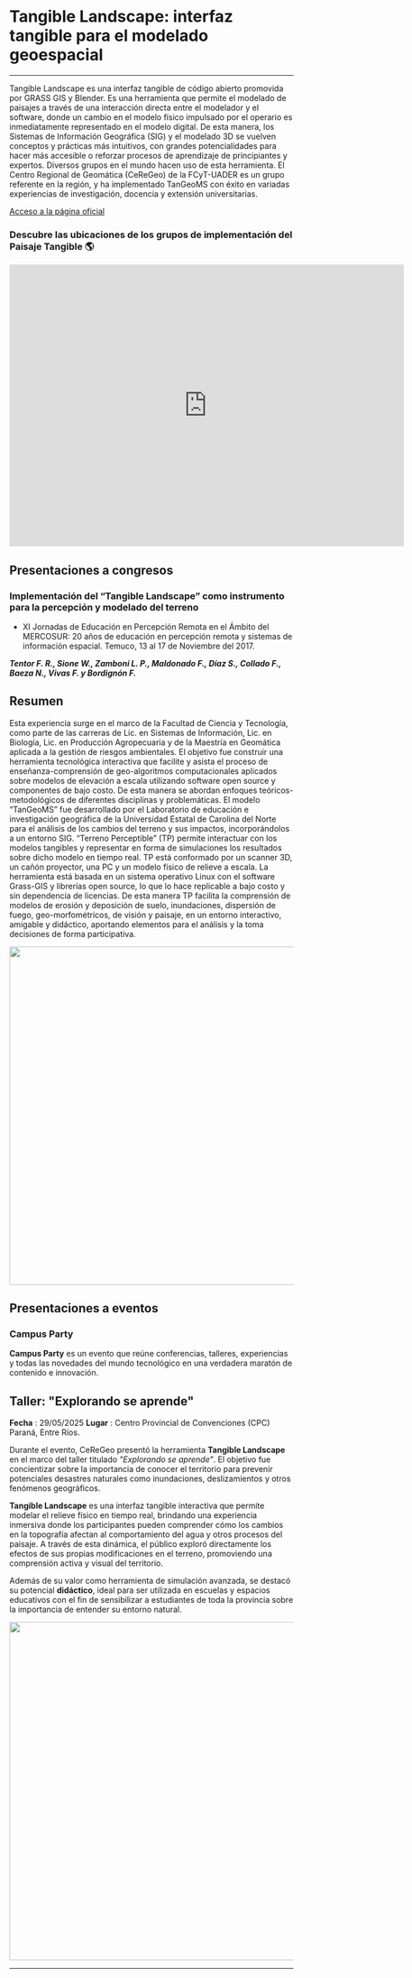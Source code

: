 # Tangible Landscape: interfaz tangible para el modelado geoespacial
 ---

Tangible Landscape es una interfaz tangible de código abierto promovida por GRASS GIS y Blender. Es una herramienta que permite el modelado  de paisajes a través de una interacción directa entre el modelador y el software, donde un cambio en el modelo físico impulsado por el operario es inmediatamente representado en el modelo digital. De esta manera, los Sistemas de Información Geográfica (SIG) y el modelado 3D se vuelven conceptos y prácticas más intuitivos, con grandes potencialidades para hacer más accesible o reforzar procesos de aprendizaje de principiantes y expertos. 
Diversos grupos en el mundo hacen uso de esta herramienta. El Centro Regional de Geomática (CeReGeo) de la FCyT-UADER es un grupo referente en la región, y ha implementado TanGeoMS con éxito en variadas experiencias de investigación, docencia y extensión universitarias.

<a href="https://tangible-landscape.github.io/index.html" target="_blank">Acceso a la página oficial</a> 
### Descubre las ubicaciones de los grupos de implementación del Paisaje Tangible 🌎
<iframe
  width="700"
  height="500"
  style="border:none"
  src="https://tangible-landscape.github.io/map.html">
</iframe>

## **Presentaciones a congresos**

### Implementación del “Tangible Landscape” como instrumento para la percepción y modelado del terreno 

* XI Jornadas de Educación en Percepción Remota en el Ámbito del MERCOSUR: 20 años de educación en percepción remota y sistemas de información espacial. Temuco, 13 al 17 de Noviembre del 2017.


***Tentor F. R., Sione W., Zamboni L. P., Maldonado F., Díaz S., Collado F., Baeza N., Vivas F.  y  Bordignón F.***

## **Resumen** 
Esta experiencia surge en el marco de la Facultad de Ciencia y Tecnología, como parte de las carreras de Lic. en Sistemas de Información, Lic. en Biología, Lic. en Producción Agropecuaria y de la Maestría en Geomática aplicada a la gestión de riesgos ambientales. El objetivo fue construir una herramienta tecnológica interactiva que facilite y asista el proceso de enseñanza-comprensión de geo-algoritmos computacionales aplicados sobre modelos de elevación a escala utilizando software open source y componentes de bajo costo. De esta manera se abordan enfoques teóricos-metodológicos de diferentes disciplinas y problemáticas. El modelo “TanGeoMS” fue desarrollado por el Laboratorio de educación e investigación geográfica de la Universidad Estatal de Carolina del Norte para el análisis de los cambios del terreno y sus impactos, incorporándolos a un entorno SIG. “Terreno Perceptible” (TP) permite interactuar con los modelos tangibles y representar en forma de simulaciones los resultados sobre dicho modelo en tiempo real. TP está conformado por un scanner 3D, un cañón proyector, una PC y un modelo físico de relieve a escala. La herramienta está basada en un sistema operativo Linux con el software Grass-GIS y librerías open source, lo que lo hace replicable a bajo costo y sin dependencia de licencias. De esta manera TP facilita la comprensión de modelos de erosión y deposición de suelo, inundaciones, dispersión de fuego, geo-morfométricos, de visión y paisaje, en un entorno interactivo, amigable y didáctico,  aportando elementos para el análisis y la toma decisiones de forma participativa.


<img src="https://github.com/IDE-FCyT/IDE-FCyT/blob/main/images/poster_temuco.jpg?raw=true" width="700" height="600" />


## **Presentaciones a eventos**

### **Campus Party**

**Campus Party** es un evento que reúne conferencias, talleres, experiencias y todas las novedades del mundo tecnológico en una verdadera maratón de contenido e innovación.

## Taller: "Explorando se aprende"

**Fecha** : 29/05/2025 
**Lugar** : Centro Provincial de Convenciones (CPC) Paraná, Entre Ríos.

Durante el evento, CeReGeo presentó la herramienta **Tangible Landscape** en el marco del taller titulado *"Explorando se aprende"*. El objetivo fue concientizar sobre la importancia de conocer el territorio para prevenir potenciales desastres naturales como inundaciones, deslizamientos y otros fenómenos geográficos.

**Tangible Landscape** es una interfaz tangible interactiva que permite modelar el relieve físico en tiempo real, brindando una experiencia inmersiva donde los participantes pueden comprender cómo los cambios en la topografía afectan al comportamiento del agua y otros procesos del paisaje. A través de esta dinámica, el público exploró directamente los efectos de sus propias modificaciones en el terreno, promoviendo una comprensión activa y visual del territorio.

Además de su valor como herramienta de simulación avanzada, se destacó su potencial **didáctico**, ideal para ser utilizada en escuelas y espacios educativos con el fin de sensibilizar a estudiantes de toda la provincia sobre la importancia de entender su entorno natural.

<img src="https://raw.githubusercontent.com/IDE-FCyT/IDE-FCyT/main/images/Campus%20Party-218-ide.jpg" width="800" height="600" />

---